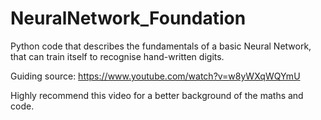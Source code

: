 # NeuralNetwork_Foundation
Python code that describes the fundamentals of a basic Neural Network, that can train itself to recognise hand-written digits.



Guiding source: https://www.youtube.com/watch?v=w8yWXqWQYmU

Highly recommend this video for a better background of the maths and code.
